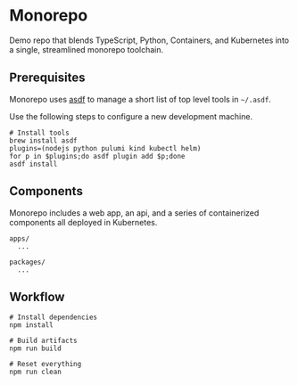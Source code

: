 # Monorepo

Demo repo that blends TypeScript, Python, Containers, and Kubernetes into a single, streamlined monorepo toolchain.

## Prerequisites

Monorepo uses [asdf](https://asdf-vm.com/) to manage a short list of top level tools in `~/.asdf`.

Use the following steps to configure a new development machine.

```shell
# Install tools
brew install asdf
plugins=(nodejs python pulumi kind kubectl helm)
for p in $plugins;do asdf plugin add $p;done
asdf install
```

## Components

Monorepo includes a web app, an api, and a series of containerized components all deployed in Kubernetes.

```
apps/
  ...

packages/
  ...
```

## Workflow

```shell
# Install dependencies
npm install

# Build artifacts
npm run build

# Reset everything
npm run clean
```
